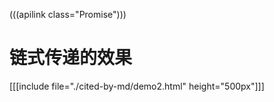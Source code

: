 (((apilink class="Promise")))

# 链式传递的效果
[[[include file="./cited-by-md/demo2.html" height="500px"]]]